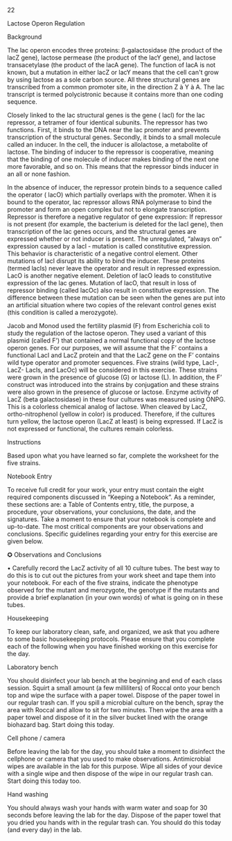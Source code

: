 22

Lactose Operon Regulation

Background

The lac operon encodes three proteins: β‐galactosidase (the product of the lacZ gene), lactose permease (the product of the lacY gene), and lactose transacetylase (the product of the lacA gene). The function of lacA is not known, but a mutation in either lacZ or lacY means that the cell can't grow by using lactose as a sole carbon source. All three structural genes are transcribed from a common promoter site, in the direction Z à Y à A. The lac transcript is termed polycistronic because it contains more than one coding sequence.

Closely linked to the lac structural genes is the gene ( lacI) for the lac repressor, a tetramer of four identical subunits. The repressor has two functions. First, it binds to the DNA near the lac promoter and prevents transcription of the structural genes. Secondly, it binds to a small molecule called an inducer. In the cell, the inducer is allolactose, a metabolite of lactose. The binding of inducer to the repressor is cooperative, meaning that the binding of one molecule of inducer makes binding of the next one more favorable, and so on. This means that the repressor binds inducer in an all or none fashion.

In the absence of inducer, the repressor protein binds to a sequence called the operator ( lacO) which partially overlaps with the promoter. When it is bound to the operator, lac repressor allows RNA polymerase to bind the promoter and form an open complex but not to elongate transcription. Repressor is therefore a negative regulator of gene expression: If repressor is not present (for example, the bacterium is deleted for the lacI gene), then transcription of the lac genes occurs, and the structural genes are expressed whether or not inducer is present. The unregulated, “always on” expression caused by a lacI ‐ mutation is called constitutive expression. This behavior is characteristic of a negative control element. Other mutations of lacI disrupt its ability to bind the inducer. These proteins (termed lacIs) never leave the operator and result in repressed expression. LacO is another negative element. Deletion of lacO leads to constitutive expression of the lac genes. Mutation of lacO, that result in loss of repressor binding (called lacOc) also result in constitutive expression. The difference between these mutation can be seen when the genes are put into an artificial situation where two copies of the relevant control genes exist (this condition is called a merozygote).

Jacob and Monod used the fertility plasmid (F) from Escherichia coli to study the regulation of the lactose operon. They used a variant of this plasmid (called F’) that contained a normal functional copy of the lactose operon genes. For our purposes, we will assume that the F’ contains a functional LacI and LacZ protein and that the LacZ gene on the F’ contains wild type operator and promoter sequences. Five strains (wild type, LacI-, LacZ- LacIs, and LacOc) will be considered in this exercise. These strains were grown in the presence of glucose (G) or lactose (L). In addition, the F’ construct was introduced into the strains by conjugation and these strains were also grown in the presence of glucose or lactose. Enzyme activity of LacZ (beta galactosidase) in these four cultures was measured using ONPG. This is a colorless chemical analog of lactose. When cleaved by LacZ, ortho-nitrophenol (yellow in color) is produced. Therefore, if the cultures turn yellow, the lactose operon (LacZ at least) is being expressed. If LacZ is not expressed or functional, the cultures remain colorless.

Instructions

Based upon what you have learned so far, complete the worksheet for the five strains.

Notebook Entry

To receive full credit for your work, your entry must contain the eight required components discussed in “Keeping a Notebook”. As a reminder, these sections are: a Table of Contents entry, title, the purpose, a procedure, your observations, your conclusions, the date, and the signatures. Take a moment to ensure that your notebook is complete and up-to-date. The most critical components are your observations and conclusions. Specific guidelines regarding your entry for this exercise are given below.

✪ Observations and Conclusions

• Carefully record the LacZ activity of all 10 culture tubes. The best way to do this is to cut out the pictures from your work sheet and tape them into your notebook. For each of the five strains, indicate the phenotype observed for the mutant and merozygote, the genotype if the mutants and provide a brief explanation (in your own words) of what is going on in these tubes.

Housekeeping

To keep our laboratory clean, safe, and organized, we ask that you adhere to some basic housekeeping protocols. Please ensure that you complete each of the following when you have finished working on this exercise for the day.

Laboratory bench

You should disinfect your lab bench at the beginning and end of each class session. Squirt a small amount (a few milliliters) of Roccal onto your bench top and wipe the surface with a paper towel. Dispose of the paper towel in our regular trash can. If you spill a microbial culture on the bench, spray the area with Roccal and allow to sit for two minutes. Then wipe the area with a paper towel and dispose of it in the silver bucket lined with the orange biohazard bag. Start doing this today.

Cell phone / camera

Before leaving the lab for the day, you should take a moment to disinfect the cellphone or camera that you used to make observations. Antimicrobial wipes are available in the lab for this purpose. Wipe all sides of your device with a single wipe and then dispose of the wipe in our regular trash can. Start doing this today too.

Hand washing

You should always wash your hands with warm water and soap for 30 seconds before leaving the lab for the day. Dispose of the paper towel that you dried you hands with in the regular trash can. You should do this today (and every day) in the lab.
